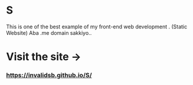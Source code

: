 # S
This is one of the best example of my front-end web development . (Static Website) 
Aba .me domain sakkiyo..

# Visit the site ->
### https://invalidsb.github.io/S/
